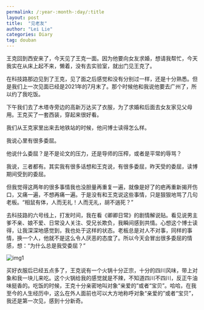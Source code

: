 ```yaml
---
permalink: /:year-:month-:day/:title
layout: post
title:  "见老友"
author: "Lei Lie"
categories: Diary
tag: douban
---
```


王克回到西安来了，今天见了王克一面。因为他要向女友求婚，想请我帮忙，今天我实在从床上起不来，懒着，没有去实验室，就出门见王克了。

在科技路那边见到了王克，见了面之后感觉和没有分别过一样，还是十分熟悉。但是我们上一次见面已经是2021年的7月末了。那个时候他和我说他要去广州了，所以约了我吃饭。

下午我们去了木塔寺旁边的高新万达买了衣服，为了求婚和后面去女友家见父母用。王克买了一套西装，穿起来很好看。

我们从王克家里出来去地铁站的时候，他问博士读得怎么样。

我说心里有很多委屈。

他说什么委屈？是不是论文的压力，还是导师的压榨，或者是平常的辱骂？

我说，三者都有。其实我有很多话想和王克说，有很多委屈，昨天受的委屈，读博期间受到的委屈。

但我觉得这两年的很多事情我也没胆量再重复一遍，就像是好了的疤再重新揭开伤口，又痛一遍，不想再痛一遍。于是没有和王克说这些事情，只是狠狠地骂了几句老板。“相鼠有体，人而无礼！人而无礼，胡不遄死？”

去科技路的六号线上，打发时间，我在看《卿卿日常》的剧情解说贴。看见说男主爹不亲、娘不爱、日常没人关注、受兄长欺负，我瞬间感到共情。心想这个博士读得，让我深深地感觉到，我也处于这样的状态。老板总是对人不对事，同样的事情，换一个人，他就不是这么令人厌恶的态度了。所以今天会冒出很多委屈的情感，想：“为什么总是我受委屈？”

![img1](../../images/img-2023-04-05/img1.jpg)

买好衣服后已经五点多了，王克说有一个火锅十分正宗，十分的四川风味，带上对象和我一块儿来吃。这个火锅给我的感觉就是不辣，不知道四川不四川，反正牛油味挺香的。吃饭的时候，王克十分亲密地叫对象“亲爱的”或者“宝贝”。哈哈，在我至今的人生经历中，这么在外人面前也可以大方地称呼对象“亲爱的”或者“宝贝”，我还是第一次见，感到十分新奇。
